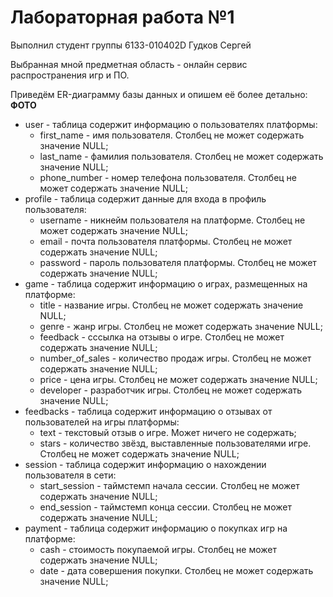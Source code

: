 # Лабораторная работа №1 
Выполнил студент группы 6133-010402D Гудков Сергей

Выбранная мной предметная область - онлайн сервис распространения игр и ПО.

Приведём ER-диаграмму базы данных и опишем её более детально:
**ФОТО**
* user - таблица содержит информацию о пользователях платформы:
  *   first_name - имя пользователя. Столбец не может содержать значение NULL;
  *   last_name - фамилия пользователя. Столбец не может содержать значение NULL;
  *   phone_number - номер телефона пользователя. Столбец не может содержать значение NULL;
* profile - таблица содержит данные для входа в профиль пользователя:
  *   username - никнейм пользователя на платформе. Столбец не может содержать значение NULL;
  *   email - почта пользователя платформы. Столбец не может содержать значение NULL;
  *   password - пароль пользователя платформы. Столбец не может содержать значение NULL;
* game - таблица содержит информацию о играх, размещенных на платформе:
  *   title - название игры. Столбец не может содержать значение NULL;
  *   genre - жанр игры. Столбец не может содержать значение NULL;
  *   feedback - сссылка на отзывы о игре. Столбец не может содержать значение NULL;
  *   number_of_sales - количество продаж игры. Столбец не может содержать значение NULL;
  *   price - цена игры. Столбец не может содержать значение NULL;
  *   developer - разработчик игры. Столбец не может содержать значение NULL;
* feedbacks - таблица содержит информацию о отзывах от пользователей на игры платформы:
  *   text - текстовый отзыв о игре. Может ничего не содержать;
  *   stars - количество звёзд, выставленные пользователями игре. Столбец не может содержать значение NULL;
* session - таблица содержит информацию о нахождении пользователя в сети:
  *   start_session - таймстемп начала сессии. Столбец не может содержать значение NULL;
  *   end_session - таймстемп конца сессии. Столбец не может содержать значение NULL;
* payment - таблица содержит информацию о покупках игр на платформе:
  *   cash - стоимость покупаемой игры. Столбец не может содержать значение NULL;
  *   date - дата совершения покупки. Столбец не может содержать значение NULL;
